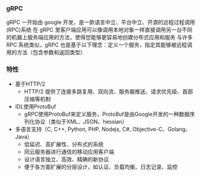 ### gRPC
gRPC 一开始由 google 开发，是一款语言中立、平台中立、开源的远程过程调用(RPC)系统
在 gRPC 里客户端应用可以像调用本地对象一样直接调用另一台不同的机器上服务端应用的方法，使得您能够更容易地创建分布式应用和服务
与许多 RPC 系统类似，gRPC 也是基于以下理念：定义一个服务，指定其能够被远程调用的方法（包含参数和返回类型）

### 特性
- 基于HTTP/2
  - HTTP/2 提供了连接多路复用、双向流、服务器推送、请求优先级、首部压缩等机制
- IDL使用ProtoBuf
  - gRPC使用ProtoBuf来定义服务，ProtoBuf是由Google开发的一种数据序列化协议（类似于XML、JSON、hessian）
- 多语言支持（C, C++, Python, PHP, Nodejs, C#, Objective-C、Golang、Java） 
  - 低延迟、高扩展性、分布式的系统 
  - 同云服务器进行通信的移动应用客户端 
  - 设计语言独立、高效、精确的新协议 
  - 便于各方面扩展的分层设计，如认证、负载均衡、日志记录、监控
